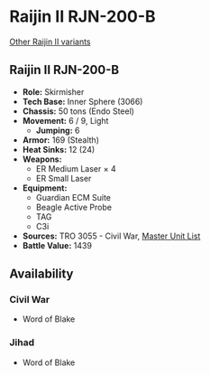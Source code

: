 # Raijin II RJN-200-B

[Other Raijin II variants](../raijin_ii.md)

## Raijin II RJN-200-B
- **Role:** Skirmisher
- **Tech Base:** Inner Sphere (3066)
- **Chassis:** 50 tons (Endo Steel)
- **Movement:** 6 / 9, Light
  - **Jumping:** 6
- **Armor:** 169 (Stealth)
- **Heat Sinks:** 12 (24)
- **Weapons:**
  - ER Medium Laser × 4
  - ER Small Laser
- **Equipment:**
  - Guardian ECM Suite
  - Beagle Active Probe
  - TAG
  - C3i
- **Sources:** TRO 3055 - Civil War, [Master Unit List](http://masterunitlist.info/Unit/Details/2629/raijin-ii-rjn-200-b)
- **Battle Value:** 1439

## Availability

### Civil War
- Word of Blake

### Jihad
- Word of Blake

